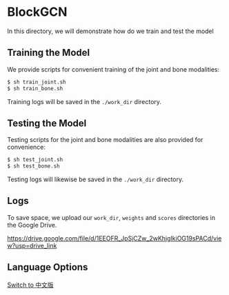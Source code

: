 # BlockGCN

In this directory, we will demonstrate how do we train and test the model

## Training the Model

We provide scripts for convenient training of the joint and bone modalities:

```bash
$ sh train_joint.sh
$ sh train_bone.sh
```

Training logs will be saved in the `./work_dir` directory.

## Testing the Model

Testing scripts for the joint and bone modalities are also provided for convenience:

```bash
$ sh test_joint.sh
$ sh test_bone.sh
```

Testing logs will likewise be saved in the `./work_dir` directory.

## Logs

To save space, we upload our ``work_dir``, ``weights`` and ``scores`` directories in the Google Drive.

https://drive.google.com/file/d/1EEOFR_JpSjCZw_2wKhjgIkiOG19sPACd/view?usp=drive_link

## Language Options

[Switch to 中文版](README.cn.md)
